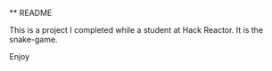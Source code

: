 ** README

This is a project I completed while a student at Hack Reactor. It is the snake-game.

Enjoy

